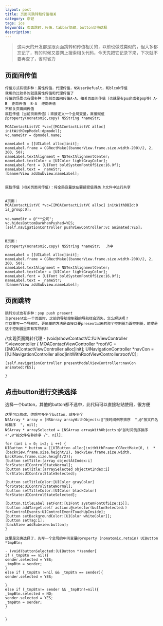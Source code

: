 ```yaml
---
layout: post
title: 页面间跳转和传值相关
category: 杂记
tags: ios 
keywords: 页面跳转，传值，tabbar隐藏，button交换选择
description: 
---
```


>   这两天的开发都是跟页面跳转和传值相关的，以前也做过类似的，但大多都忘记了，有的时候又要网上搜索相关代码，今天先把它记录下来，下次就不要再查了，省时省力 


## 页面间传值
    传值方式有很多种：属性传值，代理传值，NSUserDefualt，和blcok传值
    我用的比较多的就是属性传值和代理传值了
    传值的场景也有很多种：当前页面间传值A-A，相关页面间传值（也就是有push或者pop等）A-B  正向传值  B-A  逆向传值
    不相关页面间传值
    属性传值（当前页面传值）：直接定义一个全局变量，直接赋值
    @property(nonatomic,copy) NSString *nameStr;

    MOAContactListVC *vc=[[MOAContactListVC alloc] initWithDepModel:dpmodel];
    vc.nameStr = dpmodel.name;

    nameLabel = [[UILabel alloc]init];
    nameLabel.frame = CGRectMake((bannerView.frame.size.width-200)/2, 2, 200, 50);
    nameLabel.textAlignment = NSTextAlignmentCenter;
    nameLabel.textColor = [UIColor lightGrayColor];
    nameLabel.font = [UIFont boldSystemFontOfSize:16.0f];
    nameLabel.text = _nameStr;
    [bannerView addSubview:nameLabel];


    属性传值（相关页面间传值）：将全局变量放在要接受值得类.h文件中进行共享
    

    A页面：
    MOAContactListVC *vc=[[MOAContactListVC alloc] initWithDBId:0 is_group:0];

    vc.nameStr = @"**公司";
    vc.hidesBottomBarWhenPushed=YES;
    [self.navigationController pushViewController:vc animated:YES];


    B页面：
    @property(nonatomic,copy) NSString *nameStr;  .h中

    nameLabel = [[UILabel alloc]init];
    nameLabel.frame = CGRectMake((bannerView.frame.size.width-200)/2, 2, 200, 50);
    nameLabel.textAlignment = NSTextAlignmentCenter;
    nameLabel.textColor = [UIColor lightGrayColor];
    nameLabel.font = [UIFont boldSystemFontOfSize:16.0f];
    nameLabel.text = _nameStr;
    [bannerView addSubview:nameLabel];

## 页面跳转
    跳转方式也有多种：pop push present
    当present出一个页面时，之前的导航控制器的导航栏会消失，怎么解决呢？
    可以重写一个导航栏，更简单的方法是直接以要present出来的那个控制器为跟控制器，前提是这个控制器里面有写导航栏
//实现页面跳转代理
    - (void)showContactVC:(UIViewController *)viewcontoller
    {
    MOAContactViewController *rootVC = [[MOAContactViewController alloc]init];
    UINavigationController *navCon = [[UINavigationController alloc]initWithRootViewController:rootVC];

    [self.navigationController presentModalViewController:navCon animated:YES];

    }

## 点击button进行交换选择
   选择一个button，其他的button都不选中，此代码可以直接粘贴使用，很方便

    这里可以修改，你想写多少个button，就多少个
    NSArray * array = [NSArray arrayWithObjects:@"按时间倒序排序  ",@"按文件名称排序  ", nil];
    NSArray * arraySelected = [NSArray arrayWithObjects:@"按时间倒序排序 √",@"按文件名称排序 √", nil];

    for (int i = 0; i<2; i ++) {
    UIButton * button = [[UIButton alloc]initWithFrame:CGRectMake(0, i  * (backView.frame.size.height/2), backView.frame.size.width, backView.frame.size.height/2)];
    [button setTitle:[array objectAtIndex:i] forState:UIControlStateNormal];
    [button setTitle:[arraySelected objectAtIndex:i] forState:UIControlStateSelected];

    [button setTitleColor:[UIColor grayColor] forState:UIControlStateNormal];
    [button setTitleColor:[UIColor blackColor] forState:UIControlStateSelected];

    [button.titleLabel setFont:[UIFont systemFontOfSize:15]];
    [button addTarget:self action:@selector(buttonSelected:) forControlEvents:UIControlEventTouchUpInside];
    [button setBackgroundColor:[UIColor whiteColor]];
    [button setTag:i];
    [backView addSubview:button];
    }

    这里是交换选择了，先写一个全局的中间变量@property (nonatomic,retain) UIButton *tmpBtn;

    - (void)buttonSelected:(UIButton *)sender{
    if (_tmpBtn == nil){
    sender.selected = YES;
    _tmpBtn = sender;
    }
    else if (_tmpBtn !=nil && _tmpBtn == sender){
    sender.selected = YES;

    }
    else if (_tmpBtn!= sender && _tmpBtn!=nil){
    _tmpBtn.selected = NO;
    sender.selected = YES;
    _tmpBtn = sender;
    }


    }


    


